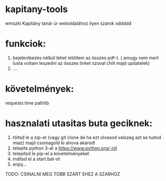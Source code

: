 # kapitany-tools
wmszki Kapitány tanár úr weboldalához ilyen szarok xddddd



# funkciok:
1. bejelentkezés nélkül lehet letölteni az összes pdf-t. ( amugy nem mert lusta voltam leszedni az összes linket szoval chill majd updatelek)
2. ....


# követelmények:
requests
time
pathlib

# hasznalati utasitas buta geciknek:

1. töltsd le a zip-et (vagy git clone de ha ezt olvasod valszeg azt se tudod miaz) majd csomagold ki ahova akarod!
2. telepíts python 3-at a https://www.python.org/-ról 
3. telepítsd le pip-el a követelményeket
4. indítsd el a start.bat-ot
5. enjoj...


TODO: CSINALNI MEG TOBB SZART EHEZ A SZARHOZ
